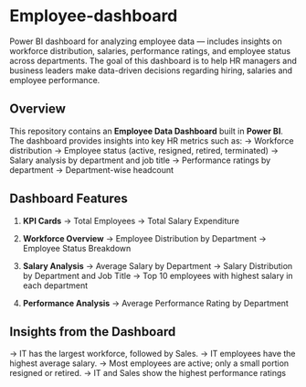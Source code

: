 # Employee-dashboard
Power BI dashboard for analyzing employee data — includes insights on workforce distribution, salaries, performance ratings, and employee status across departments.
The goal of this dashboard is to help HR managers and business leaders make data-driven decisions regarding hiring, salaries and employee performance.

## Overview
This repository contains an **Employee Data Dashboard** built in **Power BI**.  
The dashboard provides insights into key HR metrics such as:
-> Workforce distribution
-> Employee status (active, resigned, retired, terminated)
-> Salary analysis by department and job title
-> Performance ratings by department
-> Department-wise headcount

## Dashboard Features
1. **KPI Cards**
   -> Total Employees
   -> Total Salary Expenditure

2. **Workforce Overview**
   -> Employee Distribution by Department
   -> Employee Status Breakdown

3. **Salary Analysis**
   -> Average Salary by Department
   -> Salary Distribution by Department and Job Title
   -> Top 10 employees with highest salary in each department

4. **Performance Analysis**
   -> Average Performance Rating by Department

## Insights from the Dashboard 
-> IT has the largest workforce, followed by Sales.
-> IT employees have the highest average salary.
-> Most employees are active; only a small portion resigned or retired.
-> IT and Sales show the highest performance ratings

